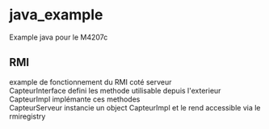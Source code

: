 # java_example
Example java pour le M4207c

## RMI
example de fonctionnement du RMI coté serveur \
CapteurInterface defini les methode utilisable depuis l'exterieur \
CapteurImpl implémante ces methodes \
CapteurServeur instancie un object CapteurImpl et le rend accessible via le rmiregistry
